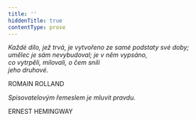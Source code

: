 ```yaml
---
title: ''
hiddenTitle: true
contentType: prose
---
```


_Každé dílo, jež trvá, je vytvořeno ze samé podstaty své doby;  
umělec je sám nevybudoval; je v něm vypsáno,  
co vytrpěli, milovali, o čem snili  
jeho druhové._

ROMAIN ROLLAND

_Spisovatelovým řemeslem je mluvit pravdu._

ERNEST HEMINGWAY
